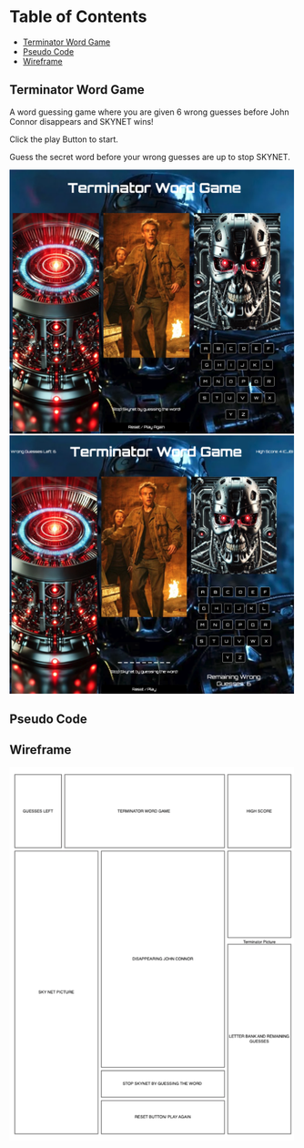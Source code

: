 # Table of Contents
- [Terminator Word Game ](#TerminatorWordGame)
- [Pseudo Code](#PseudoCode)
- [Wireframe](#Wireframe)



## Terminator Word Game
A word guessing game where you are given 6 wrong guesses before John Connor disappears and SKYNET wins!

Click the play Button to start.

Guess the secret word before your wrong guesses are up to stop SKYNET.

<img src="/assets/TerminatorWordGameScreenshot.png" alt="Game Screenshot" width="500"/>
<img src="/assets/TerminatorWordGameScreenshot2.png" alt="Game Screenshot" width="500"/>

## Pseudo Code




## Wireframe


<img src="/assets/Wireframe.png" alt="Wireframe" width="500"/>

